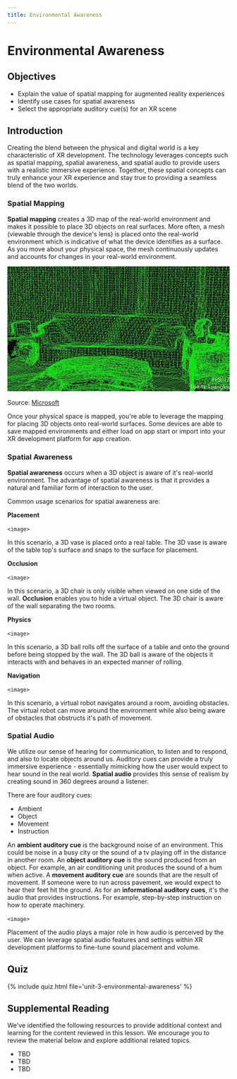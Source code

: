 ```yaml
---
title: Environmental Awareness
---
```


# Environmental Awareness

## Objectives

- Explain the value of spatial mapping for augmented reality experiences
- Identify use cases for spatial awareness
- Select the appropriate auditory cue(s) for an XR scene

## Introduction

Creating the blend between the physical and digital world is a key characteristic of XR development. The technology leverages concepts such as spatial mapping, spatial awareness, and spatial audio to provide users with a realistic immersive experience. Together, these spatial concepts can truly enhance your XR experience and stay true to providing a seamless blend of the two worlds.

### Spatial Mapping

**Spatial mapping** creates a 3D map of the real-world environment and makes it possible to place 3D objects on real surfaces. More often, a mesh (viewable through the device's lens) is placed onto the real-world environment which is indicative of what the device identifies as a surface. As you move about your physical space, the mesh continuously updates and accounts for changes in your real-world environment.

![A 3D enviroment mesh done through spatial mapping](/assets/img/unit-3/mapping-mesh.jpg)

Source: [Microsoft](https://docs.microsoft.com/en-gb/windows/mixed-reality/design/spatial-mapping)

Once your physical space is mapped, you're able to leverage the mapping for placing 3D objects onto real-world surfaces. Some devices are able to save mapped environments and either load on app start or import into your XR development platform for app creation.
 
### Spatial Awareness

**Spatial awareness** occurs when a 3D object is aware of it's real-world environment. The advantage of spatial awareness is that it provides a natural and familiar form of interaction to the user.

Common usage scenarios for spatial awareness are:

**Placement**

`<image>`

In this scenario, a 3D vase is placed onto a real table. The 3D vase is aware of the table top's surface and snaps to the surface for placement.

**Occlusion**

`<image>`

In this scenario, a 3D chair is only visible when viewed on one side of the wall. **Occlusion** enables you to hide a virtual object. The 3D chair is aware of the wall separating the two rooms.

**Physics**

`<image>`

In this scenario, a 3D ball rolls off the surface of a table and onto the ground before being stopped by the wall. The 3D ball is aware of the objects it interacts with and behaves in an expected manner of rolling.

**Navigation**

`<image>`

In this scenario, a virtual robot navigates around a room, avoiding obstacles. The virtual robot can move around the environment while also being aware of obstacles that obstructs it's path of movement.

### Spatial Audio

We utilize our sense of hearing for communication, to listen and to respond, and also to locate objects around us. Auditory cues can provide a truly immersive experience - essentially mimicking how the user would expect to hear sound in the real world. **Spatial audio** provides this sense of realism by creating sound in 360 degrees around a listener.

There are four auditory cues:

- Ambient
- Object
- Movement
- Instruction

An **ambient auditory cue** is the background noise of an environment. This could be noise in a busy city or the sound of a tv playing off in the distance in another room. An **object auditory cue** is the sound produced from an object. For example, an air conditioning unit produces the sound of a hum when active. A **movement auditory cue** are sounds that are the result of movement. If someone were to run across pavement, we would expect to hear their feet hit the ground. As for an **informational auditory cues**, it's the audio that provides instructions. For example, step-by-step instruction on how to operate machinery.

`<image>`

Placement of the audio plays a major role in how audio is perceived by the user. We can leverage spatial audio features and settings within XR development platforms to fine-tune sound placement and volume.

## Quiz

{% include quiz.html file='unit-3-environmental-awareness' %}

## Supplemental Reading

We've identified the following resources to provide additional context and learning for the content reviewed in this lesson. We encourage you to review the material below and explore additional related topics.

- TBD
- TBD
- TBD